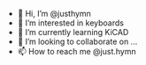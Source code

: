- 👋 Hi, I’m @justhymn
- 👀 I’m interested in keyboards
- 🌱 I’m currently learning KiCAD
- 💞️ I’m looking to collaborate on ...
- 📫 How to reach me @just.hymn

<!---
justhymn/justhymn is a ✨ special ✨ repository because its `README.md` (this file) appears on your GitHub profile.
You can click the Preview link to take a look at your changes.
--->
